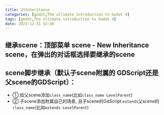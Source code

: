 ```yaml
---
title: 21Inheritance
categories: [godot,The ultimate introduction to Godot 4]
tags: [godot,The ultimate introduction to Godot 4]
date: 2023-12-31 13:30
---
```


## 继承scene：顶部菜单 scene - New Inheritance scene，在弹出的对话框选择要继承的scene
## scene脚步继承（默认子scene附属的 GDScript还是父scene的GDScript）：
- ①.给父scene添加`class_name`(比如`class_name LevelParent`)
- ②.子scene添加附属自己的场景, 且子scene的GdScript `extends`父scene的`class_name`(比如`extends LevelParent`)